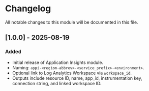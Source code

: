 # Changelog

All notable changes to this module will be documented in this file.

## [1.0.0] - 2025-08-19
### Added
- Initial release of Application Insights module.
- Naming: `appi-<region-abbrev>-<service_prefix>-<environment>`.
- Optional link to Log Analytics Workspace via `workspace_id`.
- Outputs include resource ID, name, app_id, instrumentation key, connection string, and linked workspace ID.


